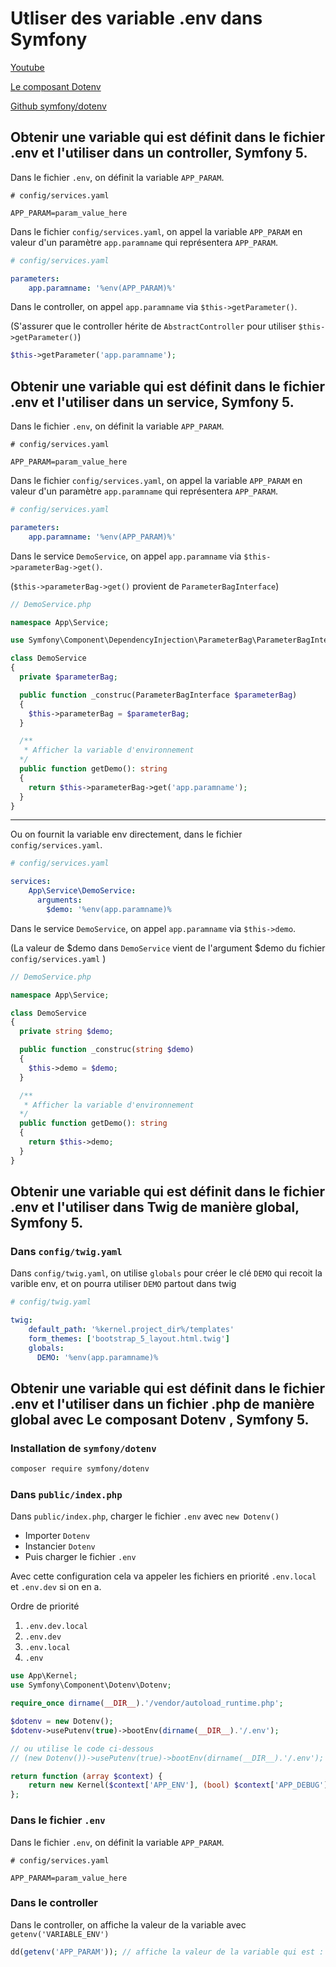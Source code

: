 # Utliser des variable .env dans Symfony

[Youtube](https://www.youtube.com/watch?v=n_wGBA_dl68&t=7s)

[Le composant Dotenv](https://symfony.com/doc/4.3/components/dotenv.html)

[Github symfony/dotenv](https://github.com/symfony/dotenv)


## Obtenir une variable qui est définit dans le fichier .env et l'utiliser dans un controller, Symfony 5.

Dans le fichier `.env`, on définit la variable `APP_PARAM`.
```shell
# config/services.yaml

APP_PARAM=param_value_here
```

Dans le fichier `config/services.yaml`, on appel la variable `APP_PARAM` en valeur d'un paramètre `app.paramname` qui représentera `APP_PARAM`.
```yaml
# config/services.yaml

parameters:
    app.paramname: '%env(APP_PARAM)%'
```

Dans le controller, on appel `app.paramname` via `$this->getParameter()`.

(S'assurer que le controller hérite de `AbstractController` pour utiliser `$this->getParameter()`)
```php
$this->getParameter('app.paramname');
```

## Obtenir une variable qui est définit dans le fichier .env et l'utiliser dans un service, Symfony 5.

Dans le fichier `.env`, on définit la variable `APP_PARAM`.
```shell
# config/services.yaml

APP_PARAM=param_value_here
```

Dans le fichier `config/services.yaml`, on appel la variable `APP_PARAM` en valeur d'un paramètre `app.paramname` qui représentera `APP_PARAM`.
```yaml
# config/services.yaml

parameters:
    app.paramname: '%env(APP_PARAM)%'
```

Dans le service `DemoService`, on appel `app.paramname` via `$this->parameterBag->get()`.

(`$this->parameterBag->get()` provient de `ParameterBagInterface`)

```php
// DemoService.php

namespace App\Service;

use Symfony\Component\DependencyInjection\ParameterBag\ParameterBagInterface;

class DemoService
{
  private $parameterBag;

  public function _construc(ParameterBagInterface $parameterBag)
  {
    $this->parameterBag = $parameterBag;
  }

  /**
   * Afficher la variable d'environnement
  */
  public function getDemo(): string
  {
    return $this->parameterBag->get('app.paramname');
  }
}
```
----------------------------------

Ou on fournit la variable env directement, dans le fichier `config/services.yaml`. 
```yaml
# config/services.yaml

services:
    App\Service\DemoService:
      arguments:
        $demo: '%env(app.paramname)%
```

Dans le service `DemoService`, on appel `app.paramname` via `$this->demo`.

(La valeur de $demo dans `DemoService` vient de l'argument $demo du fichier `config/services.yaml` )

```php
// DemoService.php

namespace App\Service;

class DemoService
{
  private string $demo;

  public function _construc(string $demo)
  {
    $this->demo = $demo;
  }

  /**
   * Afficher la variable d'environnement
  */
  public function getDemo(): string
  {
    return $this->demo;
  }
}
```

## Obtenir une variable qui est définit dans le fichier .env et l'utiliser dans Twig de manière global, Symfony 5.

### Dans `config/twig.yaml`

Dans `config/twig.yaml`, on utilise `globals` pour créer le clé `DEMO` qui recoit la varible env, et on pourra utiliser `DEMO` partout dans twig
```yaml
# config/twig.yaml

twig:
    default_path: '%kernel.project_dir%/templates'
    form_themes: ['bootstrap_5_layout.html.twig']
    globals:
      DEMO: '%env(app.paramname)%
```

## Obtenir une variable qui est définit dans le fichier .env et l'utiliser dans un fichier .php de manière global avec Le composant Dotenv , Symfony 5.

### Installation de `symfony/dotenv`
```bash
composer require symfony/dotenv
```

### Dans `public/index.php`

Dans `public/index.php`, charger le fichier `.env` avec `new Dotenv()`

- Importer `Dotenv`
- Instancier  `Dotenv`
- Puis charger le fichier `.env`

Avec cette configuration cela va appeler les fichiers en priorité `.env.local` et `.env.dev` si on en a.

Ordre de priorité

1) `.env.dev.local`
2) `.env.dev`
3) `.env.local`
4) `.env`

```php
use App\Kernel;
use Symfony\Component\Dotenv\Dotenv;

require_once dirname(__DIR__).'/vendor/autoload_runtime.php';

$dotenv = new Dotenv();
$dotenv->usePutenv(true)->bootEnv(dirname(__DIR__).'/.env');

// ou utilise le code ci-dessous
// (new Dotenv())->usePutenv(true)->bootEnv(dirname(__DIR__).'/.env');

return function (array $context) {
    return new Kernel($context['APP_ENV'], (bool) $context['APP_DEBUG']);
};
```

### Dans le fichier `.env`

Dans le fichier `.env`, on définit la variable `APP_PARAM`.
```shell
# config/services.yaml

APP_PARAM=param_value_here
```

### Dans le controller

Dans le controller, on affiche la valeur de la variable avec `getenv('VARIABLE_ENV')`

```php
dd(getenv('APP_PARAM')); // affiche la valeur de la variable qui est : param_value_here
```
